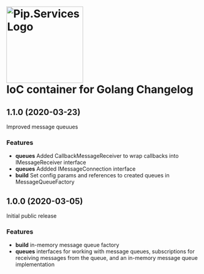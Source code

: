 # <img src="https://uploads-ssl.webflow.com/5ea5d3315186cf5ec60c3ee4/5edf1c94ce4c859f2b188094_logo.svg" alt="Pip.Services Logo" width="200"> <br/> IoC container for Golang Changelog

## <a name="1.1.0"></a> 1.1.0 (2020-03-23)

Improved message queuues

### Features
* **queues** Added CallbackMessageReceiver to wrap callbacks into IMessageReceiver interface
* **queues** Addded IMessageConnection interface
* **build** Set config params and references to created queues in MessageQueueFactory

## <a name="1.0.0"></a> 1.0.0 (2020-03-05)

Initial public release

### Features
* **build** in-memory message queue factory
* **queues** interfaces for working with message queues, subscriptions for receiving messages from the queue, and an in-memory message queue implementation